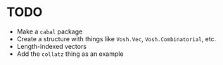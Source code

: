 # TODO
* Make a `cabal` package
* Create a structure with things like `Vosh.Vec`, `Vosh.Combinatorial`, etc.
* Length-indexed vectors
* Add the `collatz` thing as an example
